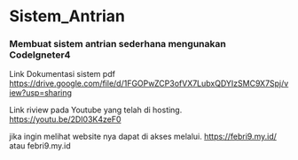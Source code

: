 # Sistem_Antrian 
### Membuat sistem antrian sederhana mengunakan CodeIgneter4 

Link Dokumentasi sistem pdf
https://drive.google.com/file/d/1FGOPwZCP3ofVX7LubxQDYIzSMC9X7Spj/view?usp=sharing

Link riview pada Youtube yang telah di hosting.
https://youtu.be/2DI03K4zeF0

jika ingin melihat website nya dapat di akses melalui.
https://febri9.my.id/ atau febri9.my.id

